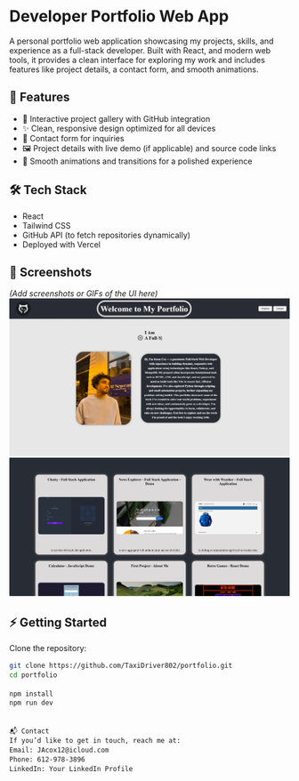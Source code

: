 # Developer Portfolio Web App

A personal portfolio web application showcasing my projects, skills, and experience as a full-stack developer. Built with React, and modern web tools, it provides a clean interface for exploring my work and includes features like project details, a contact form, and smooth animations.

## 🚀 Features

- 📂 Interactive project gallery with GitHub integration
- ✨ Clean, responsive design optimized for all devices
- 📧 Contact form for inquiries
- 🖼️ Project details with live demo (if applicable) and source code links
- 🎨 Smooth animations and transitions for a polished experience

## 🛠️ Tech Stack

- React
- Tailwind CSS
- GitHub API (to fetch repositories dynamically)
- Deployed with Vercel

## 📸 Screenshots

_(Add screenshots or GIFs of the UI here)_
![Portfolio main preview](src/assets/image/portfolio.webp)
![Portfolio projects preview](src/assets/image/Capture.PNG)

## ⚡ Getting Started

Clone the repository:

```bash
git clone https://github.com/TaxiDriver802/portfolio.git
cd portfolio

npm install
npm run dev


📬 Contact
If you’d like to get in touch, reach me at:
Email: JAcox12@icloud.com
Phone: 612-978-3896
LinkedIn: Your LinkedIn Profile
```
